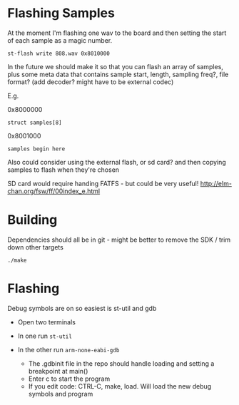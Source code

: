 # Flashing Samples

At the moment I'm flashing one wav to the board and then setting the start of each sample as a magic number.

`st-flash write 808.wav 0x8010000`

In the future we should make it so that you can flash an array of samples, plus some meta data that contains sample start, length, sampling freq?, file format? (add decoder? might have to be external codec)

E.g.

0x8000000
    
    struct samples[8]

0x8001000
    
    samples begin here


Also could consider using the external flash, or sd card? and then copying samples to flash when they're chosen

SD card would require handing FATFS - but could be very useful!
http://elm-chan.org/fsw/ff/00index_e.html

# Building

Dependencies should all be in git - might be better to remove the SDK / trim down other targets

`./make`

# Flashing

Debug symbols are on so easiest is st-util and gdb

* Open two terminals

* In one run `st-util`

* In the other run `arm-none-eabi-gdb`
    * The .gdbinit file in the repo should handle loading and setting a breakpoint at main()
    * Enter c to start the program
    * If you edit code: CTRL-C, make, load. Will load the new debug symbols and program
